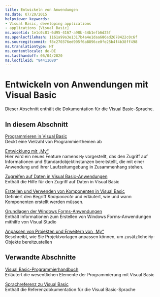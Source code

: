 ```yaml
---
title: Entwickeln von Anwendungen
ms.date: 07/20/2015
helpviewer_keywords:
- Visual Basic, developing applications
- applications [Visual Basic]
ms.assetid: 1e1c0c81-6d95-4167-a98b-44b1efb6d25f
ms.openlocfilehash: 1161a99a3e1317b4a4e1daa686ad2678422c0c6f
ms.sourcegitcommit: f8c270376ed905f6a8896ce0fe25b4f4b38ff498
ms.translationtype: HT
ms.contentlocale: de-DE
ms.lasthandoff: 06/04/2020
ms.locfileid: "84411680"
---
```

# <a name="developing-applications-with-visual-basic"></a>Entwickeln von Anwendungen mit Visual Basic

Dieser Abschnitt enthält die Dokumentation für die Visual Basic-Sprache.  
  
## <a name="in-this-section"></a>In diesem Abschnitt  

 [Programmieren in Visual Basic](programming/index.md)  
 Deckt eine Vielzahl von Programmierthemen ab  
  
 [Entwicklung mit „My“](development-with-my/index.md)  
 Hier wird ein neues Feature namens `My` vorgestellt, das den Zugriff auf Informationen und Standardobjektinstanzen bereitstellt, die mit einer Anwendung und ihrer Laufzeitumgebung in Zusammenhang stehen.  
  
 [Zugreifen auf Daten in Visual Basic-Anwendungen](accessing-data.md)  
 Enthält die Hilfe für den Zugriff auf Daten in Visual Basic  
  
 [Erstellen und Verwenden von Komponenten in Visual Basic](creating-and-using-components.md)  
 Definiert den Begriff *Komponente* und erläutert, wie und wann Komponenten erstellt werden müssen.  
  
 [Grundlagen der Windows Forms-Anwendungen](windows-forms/index.md)  
 Enthält Informationen zum Erstellen von Windows Forms-Anwendungen mithilfe von Visual Studio  
  
 [Anpassen von Projekten und Erweitern von „My“](customizing-extending-my/index.md)  
 Beschreibt, wie Sie Projektvorlagen anpassen können, um zusätzliche `My`-Objekte bereitzustellen  
  
## <a name="related-sections"></a>Verwandte Abschnitte  

 [Visual Basic-Programmierhandbuch](../programming-guide/index.md)  
 Erläutert die wesentlichen Elemente der Programmierung mit Visual Basic  
  
 [Sprachreferenz zu Visual Basic](../language-reference/index.md)  
 Enthält die Referenzdokumentation für die Visual Basic-Sprache
